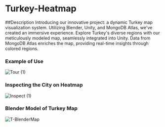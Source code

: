 # Turkey-Heatmap
##Description
Introducing our innovative project: a dynamic Turkey map visualization system. 
Utilizing Blender, Unity, and MongoDB Atlas, we've created an immersive experience. 
Explore Turkey's diverse regions with our meticulously modeled map, seamlessly integrated into Unity. 
Data from MongoDB Atlas enriches the map, providing real-time insights through colored regions.


### Example of Use

![Tour (1)](https://github.com/SeyitYilmaz/Turkey-Heatmap/assets/30367777/0aea1f27-6e8d-46cc-ae35-5f527706d523)





### Inspecting the City on Heatmap

![Inspect (1)](https://github.com/SeyitYilmaz/Turkey-Heatmap/assets/30367777/d7c1194c-8606-42a1-b659-828dc553c331)




### Blender Model of Turkey Map
![T-BlenderMap](https://github.com/SeyitYilmaz/Turkey-Heatmap/assets/30367777/8f7b17e7-571f-456f-be08-a8857b4c2f45)

